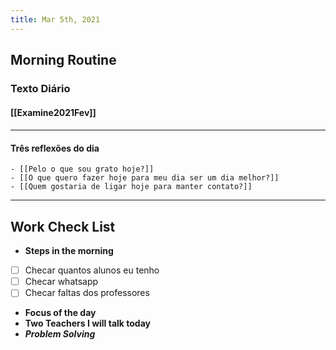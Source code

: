 ```yaml
---
title: Mar 5th, 2021
---
```


## Morning Routine
### **Texto Diário**
#### [[Examine2021Fev]]
#### 
---
#### **Três reflexões do dia**
	- [[Pelo o que sou grato hoje?]]
	- [[O que quero fazer hoje para meu dia ser um dia melhor?]]
	- [[Quem gostaria de ligar hoje para manter contato?]]
---
## Work Check List
- **Steps in the morning**
- [ ] Checar quantos alunos eu tenho
- [ ] Checar whatsapp
- [ ] Checar faltas dos professores
- **Focus of the day**
- **Two Teachers I will talk today**
- ***Problem Solving***
